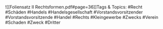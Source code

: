 
![[Foliensatz II Rechtsformen.pdf#page=36]]Tags & Topics:
   #Recht
   #Schäden
   #Handels
   #Handelsgesellschaft
   #Vorstandsvorsitzender
   #Vorstandsvorsitzende
   #Handel
   #Rechts
   #Kleingewerbe
   #Zwecks
   #Verein
   #Schaden
   #Zweck
   #Dritter